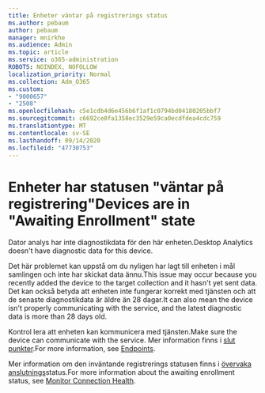 ```yaml
---
title: Enheter väntar på registrerings status
ms.author: pebaum
author: pebaum
manager: mnirkhe
ms.audience: Admin
ms.topic: article
ms.service: o365-administration
ROBOTS: NOINDEX, NOFOLLOW
localization_priority: Normal
ms.collection: Adm_O365
ms.custom:
- "9000657"
- "2508"
ms.openlocfilehash: c5e1cdb4d6e456b6f1af1c0794bd04180205bbf7
ms.sourcegitcommit: c6692ce0fa1358ec3529e59ca0ecdfdea4cdc759
ms.translationtype: MT
ms.contentlocale: sv-SE
ms.lasthandoff: 09/14/2020
ms.locfileid: "47730753"
---
```

# <a name="devices-are-in-awaiting-enrollment-state"></a><span data-ttu-id="bdfda-102">Enheter har statusen "väntar på registrering"</span><span class="sxs-lookup"><span data-stu-id="bdfda-102">Devices are in "Awaiting Enrollment" state</span></span>

<span data-ttu-id="bdfda-103">Dator analys har inte diagnostikdata för den här enheten.</span><span class="sxs-lookup"><span data-stu-id="bdfda-103">Desktop Analytics doesn't have diagnostic data for this device.</span></span> 

<span data-ttu-id="bdfda-104">Det här problemet kan uppstå om du nyligen har lagt till enheten i mål samlingen och inte har skickat data ännu.</span><span class="sxs-lookup"><span data-stu-id="bdfda-104">This issue may occur because you recently added the device to the target collection and it hasn't yet sent data.</span></span> <span data-ttu-id="bdfda-105">Det kan också betyda att enheten inte fungerar korrekt med tjänsten och att de senaste diagnostikdata är äldre än 28 dagar.</span><span class="sxs-lookup"><span data-stu-id="bdfda-105">It can also mean the device isn't properly communicating with the service, and the latest diagnostic data is more than 28 days old.</span></span>

<span data-ttu-id="bdfda-106">Kontrol lera att enheten kan kommunicera med tjänsten.</span><span class="sxs-lookup"><span data-stu-id="bdfda-106">Make sure the device can communicate with the service.</span></span> <span data-ttu-id="bdfda-107">Mer information finns i [slut punkter](https://docs.microsoft.com/configmgr/desktop-analytics/enable-data-sharing#endpoints).</span><span class="sxs-lookup"><span data-stu-id="bdfda-107">For more information, see [Endpoints](https://docs.microsoft.com/configmgr/desktop-analytics/enable-data-sharing#endpoints).</span></span>

<span data-ttu-id="bdfda-108">Mer information om den inväntande registrerings statusen finns i [övervaka anslutnings](https://docs.microsoft.com/configmgr/desktop-analytics/monitor-connection-health#awaiting-enrollment)status.</span><span class="sxs-lookup"><span data-stu-id="bdfda-108">For more information about the awaiting enrollment status, see [Monitor Connection Health](https://docs.microsoft.com/configmgr/desktop-analytics/monitor-connection-health#awaiting-enrollment).</span></span>